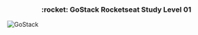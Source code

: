 <h3 align="center">
   :rocket:  
GoStack Rocketseat Study Level 01
</h3>

<img alt="GoStack" src="https://storage.googleapis.com/golden-wind/bootcamp-gostack/header-desafios-new.png" />
